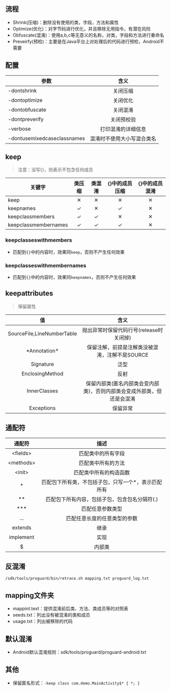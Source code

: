 ## 流程
* Shrink(压缩)：删除没有使用的类，字段，方法和属性
* Optimize(优化)：对字节码进行优化，并且移除无用指令，有潜在风险
* Obfuscate(混淆)：使用a,b,c等无意义的名称，对类，字段和方法进行重命名
* Preveirfy(预检)：主要是在Java平台上对处理后的代码进行预检，Android不需要

## 配置
参数 | 含义
--- | :---:
-dontshrink | 关闭压缩
-dontoptimize | 关闭优化
-dontobfuscate | 关闭混淆
-dontpreverify | 关闭预校验
-verbose | 打印混淆的详细信息
-dontusemixedcaseclassnames | 混淆时不使用大小写混合类名

## keep
> 注意：没写{}，则表示不包含任何成员

关键字 | 类压缩 | 类混淆 | {}中的成员压缩 | {}中的成员混淆
--- | :---: | :---: | :---: | :---:
keep | ✕ | ✕ | ✕ | ✕
keepnames | ✓ | ✕ | ✓ | ✕
keepclassmembers | ✓ | ✓ | ✕ | ✕
keepclassmembernames | ✓ | ✓ | ✓ | ✕

### keepclasseswithmembers
* 匹配到`{}`中的内容时，效果同`keep`，否则不产生任何效果

### keepclasseswithmembernames
* 匹配到`{}`中的内容时，效果同`keepnames`，否则不产生任何效果

## keepattributes
> 保留属性

值 | 含义
:---: | :---:
SourceFile,LineNumberTable | 抛出异常时保留代码行号(release时关闭掉)
\*Annotation\* | 保留注解，前提是注解类没被混淆，注解不是SOURCE 
Signature | 泛型
EnclosingMethod | 反射
InnerClasses | 保留内部类(匿名内部类会变内部类)，否则内部类会变成外部类，但还是会混淆 
Exceptions | 保留异常

## 通配符
通配符 | 描述
:---: | :---:
\<fields> | 匹配类中的所有字段
\<methods> | 匹配类中所有的方法
\<init> | 匹配类中所有的构造函数
\* | 匹配包下所有类，不包括子包，只写一个*，表示匹配所有 
\** | 匹配包下所有内容，包括子包，包含包名分隔符(.) 
\*** | 匹配任意参数类型
... | 匹配任意长度的任意类型的参数
extends | 继承
implement | 实现
$ | 内部类

## 反混淆
`/sdk/tools/proguard/bin/retrace.sh mapping.txt proguard_log.txt`

## mapping文件夹
* mappint.text：提供混淆前后类、方法、类成员等的对照表
* seeds.txt：列出没有被混淆的类和成员
* usage.txt：列出被移除的代码

## 默认混淆
* Android默认混淆规则：sdk/tools/proguard/proguard-android.txt

## 其他
* 保留匿名形式：`-keep class com.demo.MainActivity$* { *; }`
